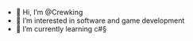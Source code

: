 - 👋 Hi, I’m @Crewking
- 👀 I’m interested in software and game development
- 🌱 I’m currently learning c#§
